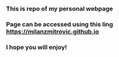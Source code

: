 
### This is repo of my personal webpage

### Page can be accessed using this ling https://milanzmitrovic.github.io

### I hope you will enjoy!
